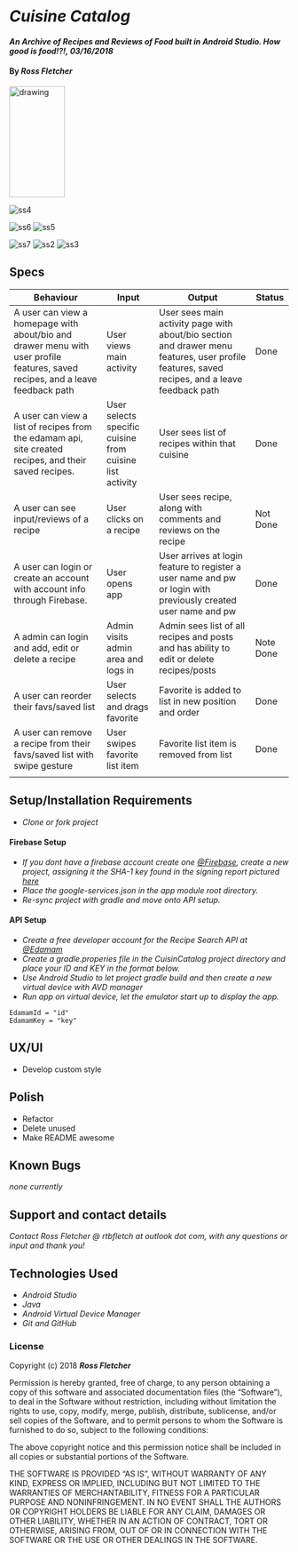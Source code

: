 # _Cuisine Catalog_

#### _An Archive of Recipes and Reviews of Food built in Android Studio. How good is food!?!, 03/16/2018_

#### By _**Ross Fletcher**_

<img src="C:\Users\rtbfl\AndroidStudioProjects\CuisineCatalog\app\src\main\res\drawable\ssHome.png" alt="drawing" width="100px" height="200"/>


![ss4](https://github.com/rossfletcher19/CuisineCatalog/blob/master/app/src/main/res/drawable/ssCuisines.png)

![ss6](https://github.com/rossfletcher19/CuisineCatalog/blob/master/app/src/main/res/drawable/ssSearch.png)
![ss5](https://github.com/rossfletcher19/CuisineCatalog/blob/master/app/src/main/res/drawable/ssDetails.png)


![ss7](https://github.com/rossfletcher19/CuisineCatalog/blob/master/app/src/main/res/drawable/ssDrawer.png)
![ss2](https://github.com/rossfletcher19/CuisineCatalog/blob/master/app/src/main/res/drawable/ssLogin.png)
![ss3](https://github.com/rossfletcher19/CuisineCatalog/blob/master/app/src/main/res/drawable/ssCreateAccount.png)


## Specs

| Behaviour | Input  | Output  | Status |
|---|---|---|---|
| A user can view a homepage with about/bio and drawer menu with user profile features, saved recipes, and a leave feedback path | User views main activity  | User sees main activity page with about/bio section and drawer menu features, user profile features, saved recipes, and a leave feedback path  | Done
| A user can view a list of recipes from the edamam api, site created recipes, and their saved recipes.  | User selects specific cuisine from cuisine list activity  | User sees list of recipes within that cuisine  | Done
| A user can see input/reviews of a recipe  | User clicks on a recipe  | User sees recipe, along with comments and reviews on the recipe  | Not Done
| A user can login or create an account with account info through Firebase.  | User opens app  | User arrives at login feature to register a user name and pw or login with previously created user name and pw | Done
| A admin can login and add, edit or delete a recipe  |  Admin visits admin area and logs in | Admin sees list of all recipes and posts and has ability to edit or delete recipes/posts  | Note Done
| A user can reorder their favs/saved list |  User selects and drags favorite | Favorite is added to list in new position and order | Done
| A user can remove a recipe from their favs/saved list with swipe gesture | User swipes favorite list item | Favorite list item is removed from list  | Done
|  |   |   |

## Setup/Installation Requirements

* _Clone or fork project_
#### Firebase Setup
* _If you dont have a firebase account create one [@Firebase](https://firebase.google.com/), create a new project, assigning it the SHA-1 key found in the signing report pictured [here](https://github.com/rossfletcher19/CuisineCatalog/blob/master/app/src/main/res/drawable/sha.gif)_
* _Place the google-services.json in the app module root directory._
* _Re-sync project with gradle and move onto API setup._
#### API Setup
* _Create a free developer account for the Recipe Search API at [@Edamam](https://developer.edamam.com/edamam-recipe-api)_
* _Create a gradle.properies file in the CuisinCatalog project directory and place your ID and KEY in the format below._
* _Use Android Studio to let project gradle build and then create a new virtual device with AVD manager_
* _Run app on virtual device, let the emulator start up to display the app._

```
EdamamId = "id"
EdamamKey = "key"
```

## UX/UI
  * Develop custom style

## Polish
  * Refactor
  * Delete unused
  * Make README awesome

## Known Bugs

_none currently_

## Support and contact details

_Contact Ross Fletcher @ rtbfletch at outlook dot com, with any questions or input and thank you!_

## Technologies Used

* _Android Studio_
* _Java_
* _Android Virtual Device Manager_
* _Git and GitHub_

### License

Copyright (c) 2018 **_Ross Fletcher_**

Permission is hereby granted, free of charge, to any person obtaining a copy of this software and associated documentation files (the “Software”), to deal in the Software without restriction, including without limitation the rights to use, copy, modify, merge, publish, distribute, sublicense, and/or sell copies of the Software, and to permit persons to whom the Software is furnished to do so, subject to the following conditions:

The above copyright notice and this permission notice shall be included in all copies or substantial portions of the Software.

THE SOFTWARE IS PROVIDED “AS IS”, WITHOUT WARRANTY OF ANY KIND, EXPRESS OR IMPLIED, INCLUDING BUT NOT LIMITED TO THE WARRANTIES OF MERCHANTABILITY, FITNESS FOR A PARTICULAR PURPOSE AND NONINFRINGEMENT. IN NO EVENT SHALL THE AUTHORS OR COPYRIGHT HOLDERS BE LIABLE FOR ANY CLAIM, DAMAGES OR OTHER LIABILITY, WHETHER IN AN ACTION OF CONTRACT, TORT OR OTHERWISE, ARISING FROM, OUT OF OR IN CONNECTION WITH THE SOFTWARE OR THE USE OR OTHER DEALINGS IN THE SOFTWARE.